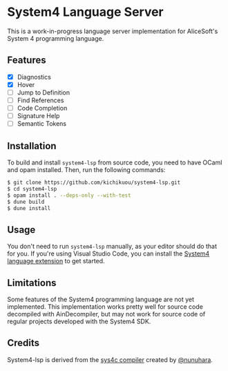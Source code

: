 # System4 Language Server

This is a work-in-progress language server implementation for AliceSoft's
System 4 programming language.

## Features

- [x] Diagnostics
- [x] Hover
- [ ] Jump to Definition
- [ ] Find References
- [ ] Code Completion
- [ ] Signature Help
- [ ] Semantic Tokens

## Installation

To build and install `system4-lsp` from source code, you need to have OCaml and
opam installed. Then, run the following commands:

```sh
$ git clone https://github.com/kichikuou/system4-lsp.git
$ cd system4-lsp
$ opam install . --deps-only --with-test
$ dune build
$ dune install
```

## Usage

You don't need to run `system4-lsp` manually, as your editor should do that for
you. If you're using Visual Studio Code, you can install the
[System4 language extension](https://marketplace.visualstudio.com/items?itemName=kichikuou.system4)
to get started.

## Limitations

Some features of the System4 programming language are not yet implemented.
This implementation works pretty well for source code decompiled with
AinDecompiler, but may not work for source code of regular projects developed
with the System4 SDK.

## Credits

System4-lsp is derived from the
[sys4c compiler](https://github.com/nunuhara/sys4c) created by
[@nunuhara](https://github.com/nunuhara).
